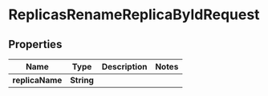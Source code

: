 

# ReplicasRenameReplicaByIdRequest


## Properties

| Name | Type | Description | Notes |
|------------ | ------------- | ------------- | -------------|
|**replicaName** | **String** |  |  |



